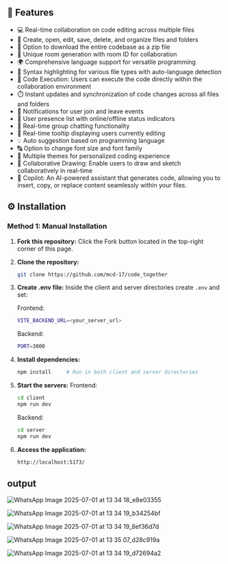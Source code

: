 
## 🔮 Features

- 💻 Real-time collaboration on code editing across multiple files
- 📁 Create, open, edit, save, delete, and organize files and folders
- 💾 Option to download the entire codebase as a zip file
- 🚀 Unique room generation with room ID for collaboration
- 🌍 Comprehensive language support for versatile programming
- 🌈 Syntax highlighting for various file types with auto-language detection
- 🚀 Code Execution: Users can execute the code directly within the collaboration environment
- ⏱️ Instant updates and synchronization of code changes across all files and folders
- 📣 Notifications for user join and leave events
- 👥 User presence list with online/offline status indicators
- 💬 Real-time group chatting functionality
- 🎩 Real-time tooltip displaying users currently editing
- 💡 Auto suggestion based on programming language
- 🔠 Option to change font size and font family
- 🎨 Multiple themes for personalized coding experience
- 🎨 Collaborative Drawing: Enable users to draw and sketch collaboratively in real-time
- 🤖 Copilot: An AI-powered assistant that generates code, allowing you to insert, copy, or replace content seamlessly within your files.



## ⚙️ Installation

### Method 1: Manual Installation

1. **Fork this repository:** Click the Fork button located in the top-right corner of this page.
2. **Clone the repository:**
   ```bash
   git clone https://github.com/mcd-17/code_together
   ```
3. **Create .env file:**
   Inside the client and server directories create `.env` and set:

   Frontend:

   ```bash
   VITE_BACKEND_URL=<your_server_url>
   ```

   Backend:

   ```bash
   PORT=3000
   ```

4. **Install dependencies:**
   ```bash
   npm install     # Run in both client and server directories
   ```
5. **Start the servers:**
   Frontend:
   ```bash
   cd client
   npm run dev
   ```
   Backend:
   ```bash
   cd server
   npm run dev
   ```
6. **Access the application:**
   ```bash
   http://localhost:5173/
   ```




## output

![WhatsApp Image 2025-07-01 at 13 34 18_e8e03355](https://github.com/user-attachments/assets/ec3043c1-3d1e-475a-9ca3-50345c149743)

![WhatsApp Image 2025-07-01 at 13 34 19_b34254bf](https://github.com/user-attachments/assets/8fead4bc-e77d-440d-afb1-e7b03661587a)

![WhatsApp Image 2025-07-01 at 13 34 19_8ef36d7d](https://github.com/user-attachments/assets/816bd9e0-c392-4965-8026-2a89b2b6432f)

![WhatsApp Image 2025-07-01 at 13 35 07_d28c919a](https://github.com/user-attachments/assets/fb180a4e-540a-42c8-9dc3-5219878b8a5b)

![WhatsApp Image 2025-07-01 at 13 34 19_d72694a2](https://github.com/user-attachments/assets/56e9ea6f-bce4-4fd0-acf4-fe571dc5049a)




